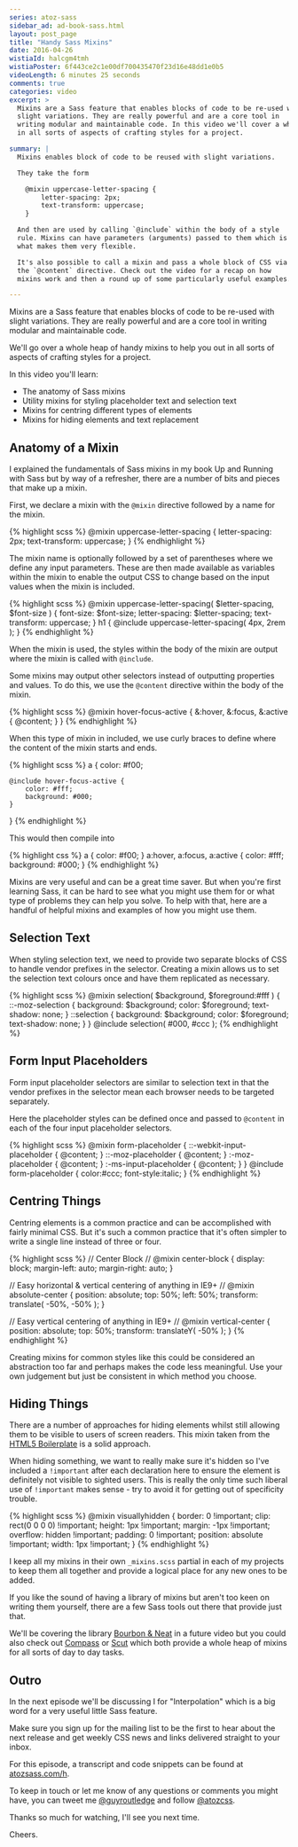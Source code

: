```yaml
---
series: atoz-sass
sidebar_ad: ad-book-sass.html
layout: post_page
title: "Handy Sass Mixins"
date: 2016-04-26
wistiaId: halcgm4tmh
wistiaPoster: 6f443ce2c1e00df700435470f23d16e48dd1e0b5
videoLength: 6 minutes 25 seconds
comments: true
categories: video
excerpt: >
  Mixins are a Sass feature that enables blocks of code to be re-used with
  slight variations. They are really powerful and are a core tool in
  writing modular and maintainable code. In this video we'll cover a whole heap of handy mixins to help you out
  in all sorts of aspects of crafting styles for a project.

summary: |
  Mixins enables block of code to be reused with slight variations.

  They take the form

  	@mixin uppercase-letter-spacing {
  		letter-spacing: 2px;
  		text-transform: uppercase;
  	}

  And then are used by calling `@include` within the body of a style
  rule. Mixins can have parameters (arguments) passed to them which is
  what makes them very flexible.

  It's also possible to call a mixin and pass a whole block of CSS via
  the `@content` directive. Check out the video for a recap on how
  mixins work and then a round up of some particularly useful examples.

---
```


Mixins are a Sass feature that enables blocks of code to be re-used with
slight variations. They are really powerful and are a core tool in
writing modular and maintainable code.

We'll go over a whole heap of handy mixins to help you out
in all sorts of aspects of crafting styles for a project.

In this video you'll learn:

* The anatomy of Sass mixins
* Utility mixins for styling placeholder text and selection text
* Mixins for centring different types of elements
* Mixins for hiding elements and text replacement



## Anatomy of a Mixin

I explained the fundamentals of Sass mixins in my book Up and Running
with Sass but by way of a refresher, there are a number of bits and
pieces that make up a mixin. 

First, we declare a mixin with the `@mixin` directive followed by a name
for the mixin.

{% highlight scss %}
@mixin uppercase-letter-spacing {
	letter-spacing: 2px;
	text-transform: uppercase;
}
{% endhighlight %}

The mixin name is optionally followed by a set of parentheses where we
define any input parameters. These are then made available as variables
within the mixin to enable the output CSS to change based on the
input values when the mixin is included.

{% highlight scss %}
@mixin uppercase-letter-spacing( $letter-spacing, $font-size ) {
	font-size: $font-size;
	letter-spacing: $letter-spacing;
	text-transform: uppercase;
}
h1 {
	@include uppercase-letter-spacing( 4px, 2rem );
}
{% endhighlight %}

When the mixin is used, the styles within the body of the mixin are
output where the mixin is called with `@include`.

Some mixins may output other selectors instead of outputting
properties and values. To do this, we use the `@content` directive
within the body of the mixin. 

{% highlight scss %}
@mixin hover-focus-active {
	&:hover,
	&:focus,
	&:active {
		@content;
	}
}
{% endhighlight %}

When this type of mixin in included, we use curly braces to define where
the content of the mixin starts and ends.

{% highlight scss %}
a {
	color: #f00;

	@include hover-focus-active {
		color: #fff;
		background: #000;
	}
}
{% endhighlight %}

This would then compile into 

{% highlight css %}
a {
	color: #f00;
}
a:hover,
a:focus,
a:active {
	color: #fff;
	background: #000;
}
{% endhighlight %}

Mixins are very useful and can be a great time saver. But when you're
first learning Sass, it can be hard to see what you might use them for
or what type of problems they can help you solve. To help with that,
here are a handful of helpful mixins and examples of how you might use
them.



## Selection Text

When styling selection text, we need to provide two separate blocks of
CSS to handle vendor prefixes in the selector. Creating a mixin allows
us to set the selection text colours once and have them replicated as
necessary.

{% highlight scss %}
@mixin selection( $background, $foreground:#fff ) {
	::-moz-selection { 
		background: $background;
		color: $foreground;
		text-shadow: none; 
	}
	::selection { 
		background: $background;
		color: $foreground;
		text-shadow: none; 
	}
}
@include selection( #000, #ccc );
{% endhighlight %}



## Form Input Placeholders

Form input placeholder selectors are similar to selection text in that
the vendor prefixes in the selector mean each browser needs to be
targeted separately.

Here the placeholder styles can be defined once and passed to `@content`
in each of the four input placeholder selectors.

{% highlight scss %}
@mixin form-placeholder {
	::-webkit-input-placeholder {
		@content;
	}
	::-moz-placeholder {
		@content;
	}
	:-moz-placeholder {
		@content;
	}
	:-ms-input-placeholder {
		@content;
	}
}
@include form-placeholder {
	color:#ccc;
	font-style:italic;
}
{% endhighlight %}



## Centring Things

Centring elements is a common practice and can be accomplished with
fairly minimal CSS. But it's such a common practice that it's often
simpler to write a single line instead of three or four.

{% highlight scss %}
// Center Block
//
@mixin center-block {
	display: block;
	margin-left: auto;
	margin-right: auto;
}

// Easy horizontal & vertical centering of anything in IE9+
//
@mixin absolute-center {
	position: absolute;
	top: 50%;
	left: 50%;
	transform: translate( -50%, -50% );
}

// Easy vertical centering of anything in IE9+
//
@mixin vertical-center {
	position: absolute;
	top: 50%;
	transform: translateY( -50% );
}
{% endhighlight %}

Creating mixins for common styles like this could be considered an
abstraction too far and perhaps makes the code less meaningful. Use your
own judgement but just be consistent in which method you choose.



## Hiding Things

There are a number of approaches for hiding elements whilst still
allowing them to be visible to users of screen readers. This mixin taken
from the [HTML5 Boilerplate](https://html5boilerplate.com/) is a solid
approach. 

When hiding something, we want to really make sure it's hidden so I've
included a `!important` after each declaration here to ensure the
element is definitely not visible to sighted users. This is really the
only time such liberal use of `!important` makes sense - try to avoid it
for getting out of specificity trouble.

{% highlight scss %}
@mixin visuallyhidden {
	border: 0 !important;
	clip: rect(0 0 0 0) !important;
	height: 1px !important;
	margin: -1px !important;
	overflow: hidden !important;
	padding: 0 !important;
	position: absolute !important;
	width: 1px !important;
}
{% endhighlight %}

I keep all my mixins in their own `_mixins.scss` partial in each of my
projects to keep them all together and provide a logical place for any
new ones to be added.

If you like the sound of having a library of mixins but aren't too keen
on writing them yourself, there are a few Sass tools out there that
provide just that. 

We'll be covering the library [Bourbon & Neat](http://www.bourbon.io) in
a future video but you could also check out
[Compass](http://www.compass-style.org) or
[Scut](http://davidtheclark.github.io/scut/) which both provide a whole
heap of mixins for all sorts of day to day tasks.



## Outro

In the next episode we'll be discussing I for "Interpolation" which is
a big word for a very useful little Sass feature.

Make sure you sign up for the mailing list to be the first to hear about
the next release and get weekly CSS news and links delivered straight to
your inbox.

For this episode, a transcript and code snippets can be found at
[atozsass.com/h](http://www.atozsass.com/h).

To keep in touch or let me know of any questions or comments you might
have, you can tweet me [@guyroutledge](http://www.twitter.com/guyroutledge)
and follow [@atozcss](http://www.twitter.com/atozcss).

Thanks so much for watching, I'll see you next time.

Cheers.

